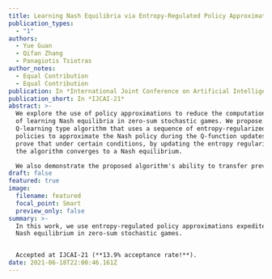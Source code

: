 ```yaml
---
title: Learning Nash Equilibria via Entropy-Regulated Policy Approximations
publication_types:
  - "1"
authors:
  - Yue Guan
  - Qifan Zhang
  - Panagiotis Tsiotras
author_notes:
  - Equal Contribution
  - Equal Contribution
publication: In *International Joint Conference on Artificial Intelligence*
publication_short: In *IJCAI-21*
abstract: >-
  We explore the use of policy approximations to reduce the computational cost
  of learning Nash equilibria in zero-sum stochastic games. We propose a new
  Q-learning type algorithm that uses a sequence of entropy-regularized soft
  policies to approximate the Nash policy during the Q-function updates. We
  prove that under certain conditions, by updating the entropy regularization,
  the algorithm converges to a Nash equilibrium. 

  We also demonstrate the proposed algorithm's ability to transfer previous training experiences, enabling the agents to adapt quickly to new environments. We provide a dynamic hyper-parameter schedule scheme to further expedite convergence. Empirical results applied to a number of stochastic games verify that the proposed algorithm converges to a Nash equilibrium, while exhibiting a major speed-up over existing algorithms.
draft: false
featured: true
image:
  filename: featured
  focal_point: Smart
  preview_only: false
summary: >-
  In this work, we use entropy-regulated policy approximations expedite learning
  Nash equilibrium in zero-sum stochastic games. 


  Accepted at IJCAI-21 (**13.9% acceptance rate!**).
date: 2021-06-18T22:00:46.161Z
---
```

